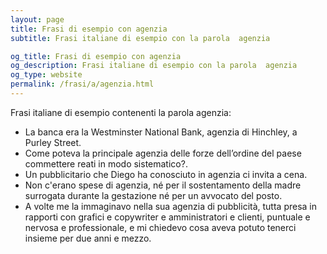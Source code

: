 ```yaml
---
layout: page
title: Frasi di esempio con agenzia 
subtitle: Frasi italiane di esempio con la parola  agenzia

og_title: Frasi di esempio con agenzia 
og_description: Frasi italiane di esempio con la parola  agenzia
og_type: website
permalink: /frasi/a/agenzia.html
---
```


Frasi italiane di esempio contenenti la parola agenzia:


- La banca era la Westminster National Bank, agenzia di Hinchley, a Purley Street.
- Come poteva la principale agenzia delle forze dell’ordine del paese commettere reati in modo sistematico?.
- Un pubblicitario che Diego ha conosciuto in agenzia ci invita a cena.
- Non c'erano spese di agenzia, né per il sostentamento della madre surrogata durante la gestazione né per un avvocato del posto.
- A volte me la immaginavo nella sua agenzia di pubblicità, tutta presa in rapporti con grafici e copywriter e amministratori e clienti, puntuale e nervosa e professionale, e mi chiedevo cosa aveva potuto tenerci insieme per due anni e mezzo.
